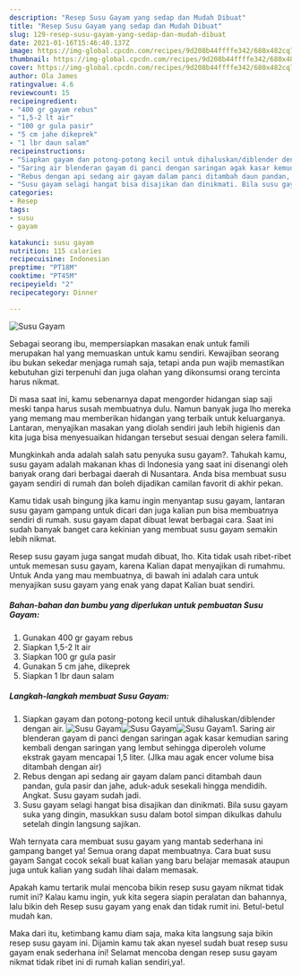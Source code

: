 ```yaml
---
description: "Resep Susu Gayam yang sedap dan Mudah Dibuat"
title: "Resep Susu Gayam yang sedap dan Mudah Dibuat"
slug: 129-resep-susu-gayam-yang-sedap-dan-mudah-dibuat
date: 2021-01-16T15:46:40.137Z
image: https://img-global.cpcdn.com/recipes/9d208b44ffffe342/680x482cq70/susu-gayam-foto-resep-utama.jpg
thumbnail: https://img-global.cpcdn.com/recipes/9d208b44ffffe342/680x482cq70/susu-gayam-foto-resep-utama.jpg
cover: https://img-global.cpcdn.com/recipes/9d208b44ffffe342/680x482cq70/susu-gayam-foto-resep-utama.jpg
author: Ola James
ratingvalue: 4.6
reviewcount: 15
recipeingredient:
- "400 gr gayam rebus"
- "1,5-2 lt air"
- "100 gr gula pasir"
- "5 cm jahe dikeprek"
- "1 lbr daun salam"
recipeinstructions:
- "Siapkan gayam dan potong-potong kecil untuk dihaluskan/diblender dengan air."
- "Saring air blenderan gayam di panci dengan saringan agak kasar kemudian saring kembali dengan saringan yang lembut sehingga diperoleh volume ekstrak gayam mencapai 1,5 liter. (JIka mau agak encer volume bisa ditambah dengan air)"
- "Rebus dengan api sedang air gayam dalam panci ditambah daun pandan, gula pasir dan jahe, aduk-aduk sesekali hingga mendidih. Angkat. Susu gayam sudah jadi."
- "Susu gayam selagi hangat bisa disajikan dan dinikmati. Bila susu gayam suka yang dingin, masukkan susu dalam botol simpan dikulkas dahulu setelah dingin langsung sajikan."
categories:
- Resep
tags:
- susu
- gayam

katakunci: susu gayam 
nutrition: 115 calories
recipecuisine: Indonesian
preptime: "PT18M"
cooktime: "PT45M"
recipeyield: "2"
recipecategory: Dinner

---
```



![Susu Gayam](https://img-global.cpcdn.com/recipes/9d208b44ffffe342/680x482cq70/susu-gayam-foto-resep-utama.jpg)

Sebagai seorang ibu, mempersiapkan masakan enak untuk famili merupakan hal yang memuaskan untuk kamu sendiri. Kewajiban seorang ibu bukan sekedar menjaga rumah saja, tetapi anda pun wajib memastikan kebutuhan gizi terpenuhi dan juga olahan yang dikonsumsi orang tercinta harus nikmat.

Di masa  saat ini, kamu sebenarnya dapat mengorder hidangan siap saji meski tanpa harus susah membuatnya dulu. Namun banyak juga lho mereka yang memang mau memberikan hidangan yang terbaik untuk keluarganya. Lantaran, menyajikan masakan yang diolah sendiri jauh lebih higienis dan kita juga bisa menyesuaikan hidangan tersebut sesuai dengan selera famili. 



Mungkinkah anda adalah salah satu penyuka susu gayam?. Tahukah kamu, susu gayam adalah makanan khas di Indonesia yang saat ini disenangi oleh banyak orang dari berbagai daerah di Nusantara. Anda bisa membuat susu gayam sendiri di rumah dan boleh dijadikan camilan favorit di akhir pekan.

Kamu tidak usah bingung jika kamu ingin menyantap susu gayam, lantaran susu gayam gampang untuk dicari dan juga kalian pun bisa membuatnya sendiri di rumah. susu gayam dapat dibuat lewat berbagai cara. Saat ini sudah banyak banget cara kekinian yang membuat susu gayam semakin lebih nikmat.

Resep susu gayam juga sangat mudah dibuat, lho. Kita tidak usah ribet-ribet untuk memesan susu gayam, karena Kalian dapat menyajikan di rumahmu. Untuk Anda yang mau membuatnya, di bawah ini adalah cara untuk menyajikan susu gayam yang enak yang dapat Kalian buat sendiri.

<!--inarticleads1-->

##### Bahan-bahan dan bumbu yang diperlukan untuk pembuatan Susu Gayam:

1. Gunakan 400 gr gayam rebus
1. Siapkan 1,5-2 lt air
1. Siapkan 100 gr gula pasir
1. Gunakan 5 cm jahe, dikeprek
1. Siapkan 1 lbr daun salam




<!--inarticleads2-->

##### Langkah-langkah membuat Susu Gayam:

1. Siapkan gayam dan potong-potong kecil untuk dihaluskan/diblender dengan air.
<img src="https://img-global.cpcdn.com/steps/3d80d26431bb16ae/160x128cq70/susu-gayam-langkah-memasak-1-foto.jpg" alt="Susu Gayam"><img src="https://img-global.cpcdn.com/steps/85ba7ed57ce3e64b/160x128cq70/susu-gayam-langkah-memasak-1-foto.jpg" alt="Susu Gayam"><img src="https://img-global.cpcdn.com/steps/fe2503689574b3e4/160x128cq70/susu-gayam-langkah-memasak-1-foto.jpg" alt="Susu Gayam">1. Saring air blenderan gayam di panci dengan saringan agak kasar kemudian saring kembali dengan saringan yang lembut sehingga diperoleh volume ekstrak gayam mencapai 1,5 liter. (JIka mau agak encer volume bisa ditambah dengan air)
1. Rebus dengan api sedang air gayam dalam panci ditambah daun pandan, gula pasir dan jahe, aduk-aduk sesekali hingga mendidih. Angkat. Susu gayam sudah jadi.
1. Susu gayam selagi hangat bisa disajikan dan dinikmati. Bila susu gayam suka yang dingin, masukkan susu dalam botol simpan dikulkas dahulu setelah dingin langsung sajikan.




Wah ternyata cara membuat susu gayam yang mantab sederhana ini gampang banget ya! Semua orang dapat membuatnya. Cara buat susu gayam Sangat cocok sekali buat kalian yang baru belajar memasak ataupun juga untuk kalian yang sudah lihai dalam memasak.

Apakah kamu tertarik mulai mencoba bikin resep susu gayam nikmat tidak rumit ini? Kalau kamu ingin, yuk kita segera siapin peralatan dan bahannya, lalu bikin deh Resep susu gayam yang enak dan tidak rumit ini. Betul-betul mudah kan. 

Maka dari itu, ketimbang kamu diam saja, maka kita langsung saja bikin resep susu gayam ini. Dijamin kamu tak akan nyesel sudah buat resep susu gayam enak sederhana ini! Selamat mencoba dengan resep susu gayam nikmat tidak ribet ini di rumah kalian sendiri,ya!.

